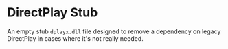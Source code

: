 # DirectPlay Stub

An empty stub `dplayx.dll` file designed to remove a dependency on legacy DirectPlay in cases
where it's not really needed.

